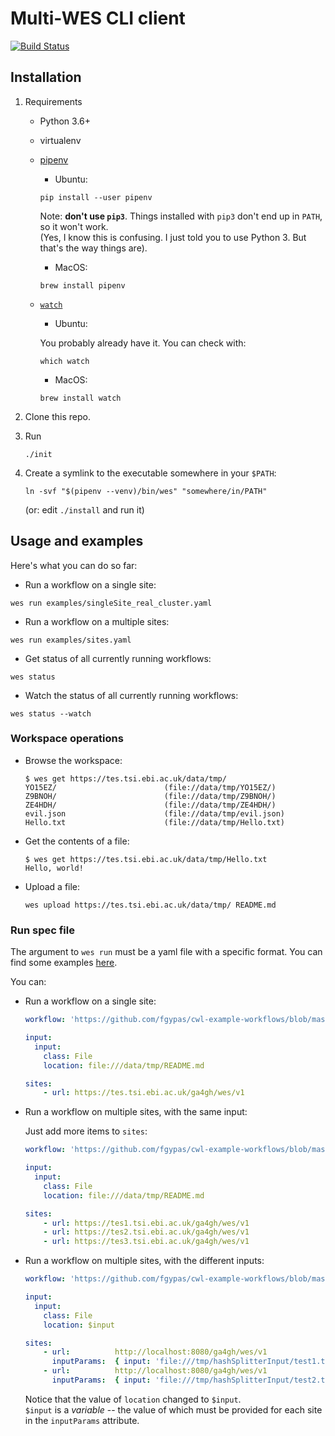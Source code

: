 # Multi-WES CLI client

[![Build Status](https://travis-ci.com/EMBL-EBI-TSI/WesCli.svg?token=u11Aix2T7c5M2Hxs5pyA&branch=master)](https://travis-ci.com/EMBL-EBI-TSI/WesCli)


## Installation

1. Requirements

    * Python 3.6+
    * virtualenv
    * [pipenv](http://pipenv.org/)
        * Ubuntu:
        ```
        pip install --user pipenv
        ```

        Note: **don't use `pip3`**. Things installed with `pip3` don't end up in `PATH`, so it won't work.  
        (Yes, I know this is confusing. I just told you to use Python 3. But that's the way things are).

        * MacOS:
        ```
		brew install pipenv
        ```

    * [`watch`](https://en.wikipedia.org/wiki/Watch_(Unix))

        * Ubuntu:

        You probably already have it. You can check with:
        ```
        which watch
        ```

        * MacOS:
        ```
        brew install watch
        ```

2. Clone this repo.

3. Run
    ```
    ./init
    ```

4. Create a symlink to the executable somewhere in your `$PATH`:
    ```
    ln -svf "$(pipenv --venv)/bin/wes" "somewhere/in/PATH"
    ```
    (or: edit `./install` and run it)


## Usage and examples

Here's what you can do so far:

* Run a workflow on a single site:
```
wes run examples/singleSite_real_cluster.yaml
```

* Run a workflow on a multiple sites:
```
wes run examples/sites.yaml
```

* Get status of all currently running workflows:
```
wes status
```

* Watch the status of all currently running workflows:
```
wes status --watch
```

### Workspace operations

* Browse the workspace:

    ```
    $ wes get https://tes.tsi.ebi.ac.uk/data/tmp/
    YO15EZ/                        (file://data/tmp/YO15EZ/)
    Z9BNOH/                        (file://data/tmp/Z9BNOH/)
    ZE4HDH/                        (file://data/tmp/ZE4HDH/)
    evil.json                      (file://data/tmp/evil.json)
    Hello.txt                      (file://data/tmp/Hello.txt)
    ```

* Get the contents of a file:
    ```
    $ wes get https://tes.tsi.ebi.ac.uk/data/tmp/Hello.txt
    Hello, world!
    ```
* Upload a file:
    ```
    wes upload https://tes.tsi.ebi.ac.uk/data/tmp/ README.md
    ```

### Run spec file

The argument to `wes run` must be a yaml file with a specific format. You can find some examples [here](examples/).

You can:

* Run a workflow on a single site:

    ```yaml
    workflow: 'https://github.com/fgypas/cwl-example-workflows/blob/master/hashsplitter-workflow.cwl'

    input:
      input:
        class: File
        location: file:///data/tmp/README.md

    sites:
        - url: https://tes.tsi.ebi.ac.uk/ga4gh/wes/v1
    ```

* Run a workflow on multiple sites, with the same input:

    Just add more items to `sites`:

    ```yaml
    workflow: 'https://github.com/fgypas/cwl-example-workflows/blob/master/hashsplitter-workflow.cwl'

    input:
      input:
        class: File
        location: file:///data/tmp/README.md

    sites:
        - url: https://tes1.tsi.ebi.ac.uk/ga4gh/wes/v1
        - url: https://tes2.tsi.ebi.ac.uk/ga4gh/wes/v1
        - url: https://tes3.tsi.ebi.ac.uk/ga4gh/wes/v1
    ```

* Run a workflow on multiple sites, with the different inputs:

    ```yaml
    workflow: 'https://github.com/fgypas/cwl-example-workflows/blob/master/hashsplitter-workflow.cwl'

    input:
      input:
        class: File
        location: $input

    sites:
        - url:          http://localhost:8080/ga4gh/wes/v1
          inputParams:  { input: 'file:///tmp/hashSplitterInput/test1.txt' }
        - url:          http://localhost:8080/ga4gh/wes/v1
          inputParams:  { input: 'file:///tmp/hashSplitterInput/test2.txt' }
    ```

    Notice that the value of `location` changed to `$input`.  
    `$input` is a _variable_ -- the value of which must be provided for each site in the `inputParams` attribute.
